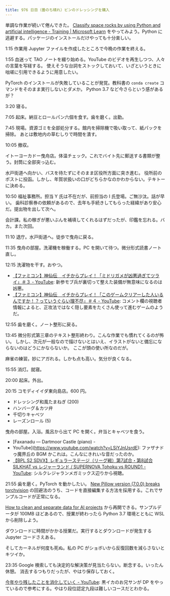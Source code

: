 ```yaml
---
title: 976 日目（曇のち晴れ）ビンのドレッシングを購入
---
```


単調な作業が続いて倦んできた。
[Classify space rocks by using Python and artificial intelligence - Training &#x7c; Microsoft Learn](https://learn.microsoft.com/en-us/training/paths/classify-space-rocks-artificial-intelligence-nasa/)
をやってみよう。Python に逃避する。パッケージのインストールだけやっても十分楽しい。

1:15 作業用 Jupyter ファイルを作成したところで今晩の作業を終える。

1:55 血迷って TAO ノートを綴り始める。YouTube のビデオを再生しつつ、人々の言葉を写経する。
使えそうな台詞をストックしておいて、いざというときに咄嗟に引用できるように用意したい。

PyTorch のインストールが失敗していることが発覚。教科書の `conda create` コマンドをそのまま実行しないとダメか。
Python 3.7 など今さらという感があるが？

3:20 寝る。

7:05 起床。納豆とロールパン六個を食す。歯を磨く。出勤。

7:45 現場。資源ゴミを全部処分する。館内を掃除機で吸い取って、紙パックを掃除。
あとは敷地内の草むしりで時間を潰す。

10:05 撤収。

イトーヨーカドー曳舟店。体温チェック。これでバイト先に郵送する書類が整う。封筒に全部突っ込む。

水戸街道へ向かい、バスを待たずにそのまま区役所方面に突き進む。
役所前のポストに投函。しかし、年賀状扱いの口がどちらかなのかわからない。テキトーに決める。

10:50 福祉事務所。担当 Y 氏は不在だが、前担当の I 氏登場。ご無沙汰。話が早い。
歯科診察券の依頼があるので、去年も手続きしてもらった経緯があり安心だ。提出物を出して次へ。

会計課。私の稼ぎが悪いぶんを補填してくれるはずだったが、印鑑を忘れる。バカ。また次回。

11:10 退庁。水戸街道へ。徒歩で曳舟に戻る。

11:35 曳舟の部屋。洗濯機を稼働する。PC を開いて待つ。微分形式読書ノート直し。

12:15 洗濯物を干す。おやつ。

* [【ファミコン】神仙伝　イチからプレイ！「ミドリガメが凶悪過ぎてツライ」＃３ - YouTube](https://www.youtube.com/watch?v=uk1bRFmveZA):
  新参モブ兵が裏切って整えた装備が無意味になるのは凶悪。
* [【ファミコン】神仙伝　イチからプレイ！「このゲームクリアーした人いるんですか！？っていうぐらい理不尽」＃４ - YouTube](https://www.youtube.com/watch?v=3s1zy_3wDK4):
  コメント欄の視聴者情報によると、正攻法ではなく隠し要素をたくさん使って進むゲームのようだ。

12:55 歯を磨く。ノート整形に戻る。

13:45 微分形式第三章のテキスト整形終わり。こんな作業でも慣れてくるのが怖い。
しかし、次元が一般なので描けないとはいえ、イラストがないと備忘にならないのはどうにかならないか。
ここが頭の使い所なのだが。

麻雀の練習。妙にアガれる。しかも点も高い。気分が良くなる。

15:55 消灯。就寝。

20:00 起床。外出。

20:15 コモディイイダ東向島店。600 円。

* ドレッシング和風たまねぎ (200)
* ハンバーグ＆カツ弁
* 千切りキャベツ
* レーズンロール (5)

曳舟の部屋。入浴。風呂から出て PC を開く。弁当とキャベツを食う。

* [Faxanadu — Dartmoor Castle (piano) -
* YouTube](https://www.youtube.com/watch?v=LSiYJnUsrdE):
  ファザナドゥ魔界丘の BGM かこれは。こんなにきれいな音だったのか。
* [【BPL S2 SDVX】レギュラーステージ（リーグ戦）第7試合・第8試合 SILKHAT vs レジャーランド / SUPERNOVA Tohoku vs ROUND1 - YouTube](https://www.youtube.com/watch?v=4EU38hqoVS0):
  シルクレジャランメガミックス辺りから視聴。

21:55 歯を磨く。PyTorch を動かしたい。
[New Pillow version (7.0.0) breaks torchvision](https://github.com/pytorch/vision/issues/1712)
の回避法のうち、コードを直接編集する方法を採用する。これでサンプルコードが正常になる。

[How to clean and separate data for AI projects](https://learn.microsoft.com/en-us/training/modules/analyze-rock-images-ai-nasa/3-why-clean-and-separate-data)
から再開できる。サンプルデータが 100MB ほどあるので、授業が終わったら
Python 3.7 環境とともに WSL から削除しよう。

ダウンロードに時間がかかる授業だ。実行するとダウンロードが発生する Jupyter コードさえある。

そしてカーネルが何度も死ぬ。私の PC がショボいから反復回数を減らさないとキツイか。

23:35 Google 検索しても決定的な解決策が見当たらない。断念する。いったん休憩。
消去するつもりだったが、やはり保存しておく。

[今年やり残したことを消化していく - YouTube](https://www.youtube.com/watch?v=k-xujsKUgIE):
黒イカのお兄サンが DP をやっているので参考にする。やはり段位認定九段は難しいコースだとわかる。
